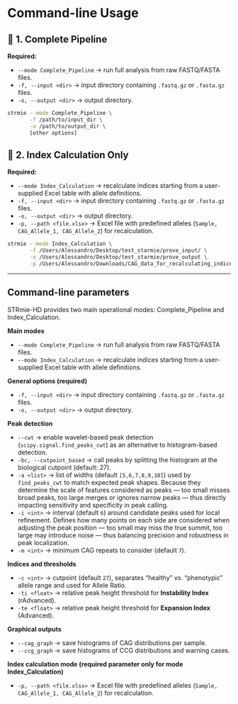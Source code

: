 # Command-line Usage

## 🔹 1. Complete Pipeline

**Required:**
- `--mode Complete_Pipeline` → run full analysis from raw FASTQ/FASTA files.  
- `-f, --input <dir>` → input directory containing `.fastq.gz` or `.fasta.gz` files.  
- `-o, --output <dir>` → output directory.  

```bash
strmie --mode Complete_Pipeline \
       -f /path/to/input_dir \
       -o /path/to/output_dir \
       [other options]
```

## 🔹 2. Index Calculation Only

**Required:**
- `--mode Index_Calculation` → recalculate indices starting from a user-supplied Excel table with allele definitions. 
- `-f, --input <dir>` → input directory containing `.fastq.gz` or `.fasta.gz` files.  
- `-o, --output <dir>` → output directory.
- `-p, --path <file.xlsx>` → Excel file with predefined alleles (`Sample, CAG_Allele_1, CAG_Allele_2`) for recalculation.

```bash
strmie --mode Index_Calculation \
       -f /Users/Alessandro/Desktop/test_starmie/prove_input/ \
       -o /Users/Alessandro/Desktop/test_starmie/prove_output \
       -p /Users/Alessandro/Downloads/CAG_data_for_recalculating_indices.xlsx
```


---

## Command-line parameters
STRmie-HD provides two main operational modes: Complete_Pipeline and Index_Calculation.

**Main modes**
- `--mode Complete_Pipeline` → run full analysis from raw FASTQ/FASTA files.  
- `--mode Index_Calculation` → recalculate indices starting from a user-supplied Excel table with allele definitions.  

**General options (required)**
- `-f, --input <dir>` → input directory containing `.fastq.gz` or `.fasta.gz` files.  
- `-o, --output <dir>` → output directory.  

**Peak detection**
- `--cwt` → enable wavelet-based peak detection (`scipy.signal.find_peaks_cwt`) as an alternative to histogram-based detection.  
- `-bc, --cutpoint_based` → call peaks by splitting the histogram at the biological cutpoint (default: 27).  
- `-a <list>` → list of widths (default `[5,6,7,8,9,10]`) used by `find_peaks_cwt` to match expected peak shapes. Because they determine the scale of features considered as peaks — too small misses broad peaks, too large merges or ignores narrow peaks — thus directly impacting sensitivity and specificity in peak calling.
- `-i <int>` → interval (default `6`) around candidate peaks used for local refinement. Defines how many points on each side are considered when adjusting the peak position — too small may miss the true summit, too large may introduce noise — thus balancing precision and robustness in peak localization.
- `-m <int>` → minimum CAG repeats to consider (default `7`).  

**Indices and thresholds**
- `-c <int>` → cutpoint (default `27`), separates “healthy” vs. “phenotypic” allele range and used for Allele Ratio.  
- `-ti <float>` → relative peak height threshold for **Instability Index** (rAdvanced).  
- `-te <float>` → relative peak height threshold for **Expansion Index** (Advanced).  

**Graphical outputs**
- `--cag_graph` → save histograms of CAG distributions per sample.  
- `--ccg_graph` → save histograms of CCG distributions and warning cases.  

**Index calculation mode (required parameter only for mode Index_Calculation)**
- `-p, --path <file.xlsx>` → Excel file with predefined alleles (`Sample, CAG_Allele_1, CAG_Allele_2`) for recalculation.

